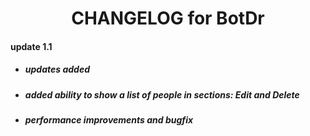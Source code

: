 # <center> CHANGELOG for BotDr </center>

#### update 1.1
* ##### updates added
* ##### added ability to show a list of people in sections: Edit and Delete
* ##### performance improvements and bugfix